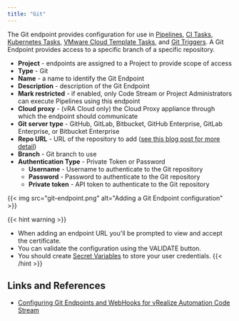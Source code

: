 ```yaml
---
title: "Git"
---
```


The Git endpoint provides configuration for use in [Pipelines](/Pipelines/#pipeline-configuration), [CI Tasks](/Pipelines/Tasks/CI/), [Kubernetes Tasks](/Pipelines/Tasks/Kubernetes/), [VMware Cloud Template Tasks](/Pipelines/Tasks/Cloud-Template/), and [Git Triggers](/Triggers/Git/). A Git Endpoint provides access to a specific branch of a specific repository.

* **Project** - endpoints are assigned to a Project to provide scope of access
* **Type** - Git
* **Name** - a name to identify the Git Endpoint
* **Description** - description of the Git Endpoint
* **Mark restricted** - if enabled, only Code Stream or Project Administrators can execute Pipelines using this endpoint
* **Cloud proxy** - (vRA Cloud only) the Cloud Proxy appliance through which the endpoint should communicate
* **Git server type** - GitHub, GitLab, Bitbucket, GitHub Enterprise, GitLab Enterprise, or Bitbucket Enterprise
* **Repo URL** - URL of the repository to add ([see this blog post for more detail](https://blogs.vmware.com/management/2020/11/configuring-git-endpoints-and-webhooks-for-vrealize-automation-code-stream.html))
* **Branch** - Git branch to use
* **Authentication Type** - Private Token or Password
    * **Username** - Username to authenticate to the Git repository
    * **Password** - Password to authenticate to the Git repository
    * **Private token** - API token to authenticate to the Git repository

{{< img src="git-endpoint.png" alt="Adding a Git Endpoint configuration" >}}

{{< hint warning >}}
* When adding an endpoint URL you'll be prompted to view and accept the certificate.
* You can validate the configuration using the VALIDATE button.
* You should create [Secret Variables](/Configure/Variables/) to store your user credentials.
{{< /hint >}}

## Links and References
* [Configuring Git Endpoints and WebHooks for vRealize Automation Code Stream](https://blogs.vmware.com/management/2020/11/configuring-git-endpoints-and-webhooks-for-vrealize-automation-code-stream.html)